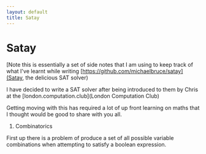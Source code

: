 ```yaml
---
layout: default
title: Satay
---
```


# Satay

[Note this is essentially a set of side notes that I am using to keep track of what I've learnt while writing [https://github.com/michaelbruce/satay](Satay, the delicious SAT solver)

I have decided to write a SAT solver after being introduced to them by Chris at the [london.computation.club](London Computation Club)

Getting moving with this has required a lot of up front learning on maths that I thought would be good to share with you all.

1. Combinatorics

First up there is a problem of produce a set of all possible variable combinations when attempting to satisfy a boolean expression.
